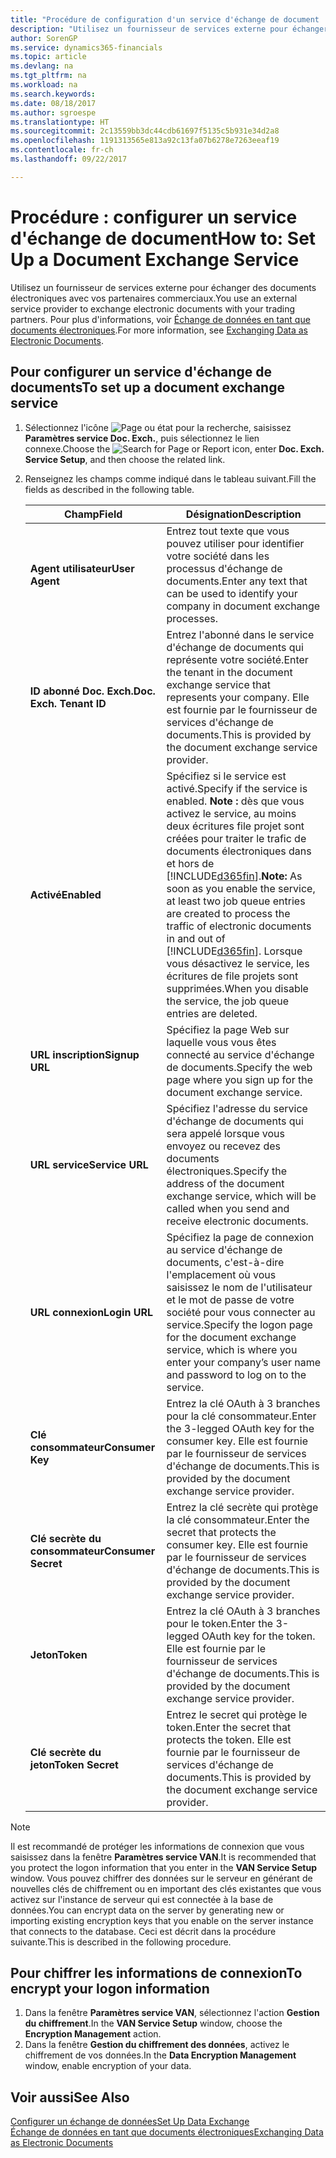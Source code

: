```yaml
---
title: "Procédure de configuration d'un service d'échange de document | Microsoft Docs"
description: "Utilisez un fournisseur de services externe pour échanger des documents électroniques avec vos partenaires commerciaux."
author: SorenGP
ms.service: dynamics365-financials
ms.topic: article
ms.devlang: na
ms.tgt_pltfrm: na
ms.workload: na
ms.search.keywords: 
ms.date: 08/18/2017
ms.author: sgroespe
ms.translationtype: HT
ms.sourcegitcommit: 2c13559bb3dc44cdb61697f5135c5b931e34d2a8
ms.openlocfilehash: 1191313565e813a92c13fa07b6278e7263eeaf19
ms.contentlocale: fr-ch
ms.lasthandoff: 09/22/2017

---
```

# <a name="how-to-set-up-a-document-exchange-service"></a><span data-ttu-id="c7a94-103">Procédure : configurer un service d'échange de document</span><span class="sxs-lookup"><span data-stu-id="c7a94-103">How to: Set Up a Document Exchange Service</span></span>
<span data-ttu-id="c7a94-104">Utilisez un fournisseur de services externe pour échanger des documents électroniques avec vos partenaires commerciaux.</span><span class="sxs-lookup"><span data-stu-id="c7a94-104">You use an external service provider to exchange electronic documents with your trading partners.</span></span> <span data-ttu-id="c7a94-105">Pour plus d'informations, voir [Échange de données en tant que documents électroniques](across-data-exchange.md).</span><span class="sxs-lookup"><span data-stu-id="c7a94-105">For more information, see [Exchanging Data as Electronic Documents](across-data-exchange.md).</span></span>  

## <a name="to-set-up-a-document-exchange-service"></a><span data-ttu-id="c7a94-106">Pour configurer un service d'échange de documents</span><span class="sxs-lookup"><span data-stu-id="c7a94-106">To set up a document exchange service</span></span>  
1. <span data-ttu-id="c7a94-107">Sélectionnez l'icône ![Page ou état pour la recherche](media/ui-search/search_small.png "Page ou état pour la recherche"), saisissez **Paramètres service Doc. Exch.**, puis sélectionnez le lien connexe.</span><span class="sxs-lookup"><span data-stu-id="c7a94-107">Choose the ![Search for Page or Report](media/ui-search/search_small.png "Search for Page or Report icon") icon, enter **Doc. Exch. Service Setup**, and then choose the related link.</span></span>  
2. <span data-ttu-id="c7a94-108">Renseignez les champs comme indiqué dans le tableau suivant.</span><span class="sxs-lookup"><span data-stu-id="c7a94-108">Fill the fields as described in the following table.</span></span>  

    |<span data-ttu-id="c7a94-109">Champ</span><span class="sxs-lookup"><span data-stu-id="c7a94-109">Field</span></span>|<span data-ttu-id="c7a94-110">Désignation</span><span class="sxs-lookup"><span data-stu-id="c7a94-110">Description</span></span>|  
    |---------------------------------|---------------------------------------|  
    |<span data-ttu-id="c7a94-111">**Agent utilisateur**</span><span class="sxs-lookup"><span data-stu-id="c7a94-111">**User Agent**</span></span>|<span data-ttu-id="c7a94-112">Entrez tout texte que vous pouvez utiliser pour identifier votre société dans les processus d'échange de documents.</span><span class="sxs-lookup"><span data-stu-id="c7a94-112">Enter any text that can be used to identify your company in document exchange processes.</span></span>|  
    |<span data-ttu-id="c7a94-113">**ID abonné Doc. Exch.**</span><span class="sxs-lookup"><span data-stu-id="c7a94-113">**Doc. Exch. Tenant ID**</span></span>|<span data-ttu-id="c7a94-114">Entrez l'abonné dans le service d'échange de documents qui représente votre société.</span><span class="sxs-lookup"><span data-stu-id="c7a94-114">Enter the tenant in the document exchange service that represents your company.</span></span> <span data-ttu-id="c7a94-115">Elle est fournie par le fournisseur de services d'échange de documents.</span><span class="sxs-lookup"><span data-stu-id="c7a94-115">This is provided by the document exchange service provider.</span></span>|  
    |<span data-ttu-id="c7a94-116">**Activé**</span><span class="sxs-lookup"><span data-stu-id="c7a94-116">**Enabled**</span></span>|<span data-ttu-id="c7a94-117">Spécifiez si le service est activé.</span><span class="sxs-lookup"><span data-stu-id="c7a94-117">Specify if the service is enabled.</span></span> <span data-ttu-id="c7a94-118">**Note :** dès que vous activez le service, au moins deux écritures file projet sont créées pour traiter le trafic de documents électroniques dans et hors de [!INCLUDE[d365fin](includes/d365fin_md.md)].</span><span class="sxs-lookup"><span data-stu-id="c7a94-118">**Note:**  As soon as you enable the service, at least two job queue entries are created to process the traffic of electronic documents in and out of [!INCLUDE[d365fin](includes/d365fin_md.md)].</span></span> <span data-ttu-id="c7a94-119">Lorsque vous désactivez le service, les écritures de file projets sont supprimées.</span><span class="sxs-lookup"><span data-stu-id="c7a94-119">When you disable the service, the job queue entries are deleted.</span></span>|  
    |<span data-ttu-id="c7a94-120">**URL inscription**</span><span class="sxs-lookup"><span data-stu-id="c7a94-120">**Signup URL**</span></span>|<span data-ttu-id="c7a94-121">Spécifiez la page Web sur laquelle vous vous êtes connecté au service d'échange de documents.</span><span class="sxs-lookup"><span data-stu-id="c7a94-121">Specify the web page where you sign up for the document exchange service.</span></span>|  
    |<span data-ttu-id="c7a94-122">**URL service**</span><span class="sxs-lookup"><span data-stu-id="c7a94-122">**Service URL**</span></span>|<span data-ttu-id="c7a94-123">Spécifiez l'adresse du service d'échange de documents qui sera appelé lorsque vous envoyez ou recevez des documents électroniques.</span><span class="sxs-lookup"><span data-stu-id="c7a94-123">Specify the address of the document exchange service, which will be called when you send and receive electronic documents.</span></span>|  
    |<span data-ttu-id="c7a94-124">**URL connexion**</span><span class="sxs-lookup"><span data-stu-id="c7a94-124">**Login URL**</span></span>|<span data-ttu-id="c7a94-125">Spécifiez la page de connexion au service d'échange de documents, c'est-à-dire l'emplacement où vous saisissez le nom de l'utilisateur et le mot de passe de votre société pour vous connecter au service.</span><span class="sxs-lookup"><span data-stu-id="c7a94-125">Specify the logon page for the document exchange service, which is where you enter your company’s user name and password to log on to the service.</span></span>|  
    |<span data-ttu-id="c7a94-126">**Clé consommateur**</span><span class="sxs-lookup"><span data-stu-id="c7a94-126">**Consumer Key**</span></span>|<span data-ttu-id="c7a94-127">Entrez la clé OAuth à 3 branches pour la clé consommateur.</span><span class="sxs-lookup"><span data-stu-id="c7a94-127">Enter the 3-legged OAuth key for the consumer key.</span></span> <span data-ttu-id="c7a94-128">Elle est fournie par le fournisseur de services d'échange de documents.</span><span class="sxs-lookup"><span data-stu-id="c7a94-128">This is provided by the document exchange service provider.</span></span>|  
    |<span data-ttu-id="c7a94-129">**Clé secrète du consommateur**</span><span class="sxs-lookup"><span data-stu-id="c7a94-129">**Consumer Secret**</span></span>|<span data-ttu-id="c7a94-130">Entrez la clé secrète qui protège la clé consommateur.</span><span class="sxs-lookup"><span data-stu-id="c7a94-130">Enter the secret that protects the consumer key.</span></span> <span data-ttu-id="c7a94-131">Elle est fournie par le fournisseur de services d'échange de documents.</span><span class="sxs-lookup"><span data-stu-id="c7a94-131">This is provided by the document exchange service provider.</span></span>|  
    |<span data-ttu-id="c7a94-132">**Jeton**</span><span class="sxs-lookup"><span data-stu-id="c7a94-132">**Token**</span></span>|<span data-ttu-id="c7a94-133">Entrez la clé OAuth à 3 branches pour le token.</span><span class="sxs-lookup"><span data-stu-id="c7a94-133">Enter the 3-legged OAuth key for the token.</span></span> <span data-ttu-id="c7a94-134">Elle est fournie par le fournisseur de services d'échange de documents.</span><span class="sxs-lookup"><span data-stu-id="c7a94-134">This is provided by the document exchange service provider.</span></span>|  
    |<span data-ttu-id="c7a94-135">**Clé secrète du jeton**</span><span class="sxs-lookup"><span data-stu-id="c7a94-135">**Token Secret**</span></span>|<span data-ttu-id="c7a94-136">Entrez le secret qui protège le token.</span><span class="sxs-lookup"><span data-stu-id="c7a94-136">Enter the secret that protects the token.</span></span> <span data-ttu-id="c7a94-137">Elle est fournie par le fournisseur de services d'échange de documents.</span><span class="sxs-lookup"><span data-stu-id="c7a94-137">This is provided by the document exchange service provider.</span></span>|  

> [!NOTE]  
>  <span data-ttu-id="c7a94-138">Il est recommandé de protéger les informations de connexion que vous saisissez dans la fenêtre **Paramètres service VAN**.</span><span class="sxs-lookup"><span data-stu-id="c7a94-138">It is recommended that you protect the logon information that you enter in the **VAN Service Setup** window.</span></span> <span data-ttu-id="c7a94-139">Vous pouvez chiffrer des données sur le serveur en générant de nouvelles clés de chiffrement ou en important des clés existantes que vous activez sur l'instance de serveur qui est connectée à la base de données.</span><span class="sxs-lookup"><span data-stu-id="c7a94-139">You can encrypt data on the server by generating new or importing existing encryption keys that you enable on the server instance that connects to the database.</span></span> <span data-ttu-id="c7a94-140">Ceci est décrit dans la procédure suivante.</span><span class="sxs-lookup"><span data-stu-id="c7a94-140">This is described in the following procedure.</span></span>  

## <a name="to-encrypt-your-logon-information"></a><span data-ttu-id="c7a94-141">Pour chiffrer les informations de connexion</span><span class="sxs-lookup"><span data-stu-id="c7a94-141">To encrypt your logon information</span></span>  
1. <span data-ttu-id="c7a94-142">Dans la fenêtre **Paramètres service VAN**, sélectionnez l'action **Gestion du chiffrement**.</span><span class="sxs-lookup"><span data-stu-id="c7a94-142">In the **VAN Service Setup** window, choose the **Encryption Management** action.</span></span>  
2. <span data-ttu-id="c7a94-143">Dans la fenêtre **Gestion du chiffrement des données**, activez le chiffrement de vos données.</span><span class="sxs-lookup"><span data-stu-id="c7a94-143">In the **Data Encryption Management** window, enable encryption of your data.</span></span> <!--For more information, see [Manage Data Encryption](../manage-data-encryption.md).-->  

## <a name="see-also"></a><span data-ttu-id="c7a94-144">Voir aussi</span><span class="sxs-lookup"><span data-stu-id="c7a94-144">See Also</span></span>  
[<span data-ttu-id="c7a94-145">Configurer un échange de données</span><span class="sxs-lookup"><span data-stu-id="c7a94-145">Set Up Data Exchange</span></span>](across-set-up-data-exchange.md)  
[<span data-ttu-id="c7a94-146">Échange de données en tant que documents électroniques</span><span class="sxs-lookup"><span data-stu-id="c7a94-146">Exchanging Data as Electronic Documents</span></span>](across-data-exchange.md)

